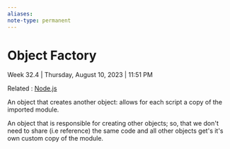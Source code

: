 ```yaml
---
aliases:
note-type: permanent
---
```


# Object Factory

Week 32.4 | Thursday, August 10, 2023 | 11:51 PM

Related : [Node.js](Node.js.md)

An object that creates another object: allows for each script a copy of the imported module.

An object that is responsible for creating other objects; so, that we don't need to share
(i.e reference) the same code and all other objects get's it's own custom copy of the module.

